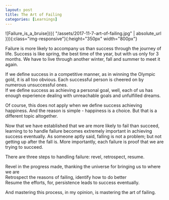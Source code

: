 ```yaml
---
layout: post
title: The Art of Failing
categories: [Learnings]
---
```


![Failure_is_a_bruise]({{ "/assets/2017-11-7-art-of-failing.jpg" | absolute_url }}){:class="img-responsive"}{:height="350px" width="800px"}  

Failure is more likely to accompany us than success through the journey of life. Success is like spring, the best time of the year, but with us only for 3 months. We have to live through another winter, fall and summer to meet it again.  
 
If we define success in a competitive manner, as in winning the Olympic gold, it is all too obvious. Each successful person is cheered on by numerous unsuccessful ones.  
If we define success as achieving a personal goal, well, each of us has enough experience dealing with unreachable goals and unfulfilled dreams.  

Of course, this does not apply when we define success achieving happiness. And the reason is simple - happiness is a choice. But that is a different topic altogether.  

Now that we have established that we are more likely to fail than succeed, learning to to handle failure becomes extremely important in achieving success eventually. As someone aptly said, falling is not a problem; but not getting up after the fall is.
More importantly, each failure is proof that we are trying to succeed.  

There are three steps to handling failure: revel, retrospect, resume.  

Revel in the progress made, thanking the universe for bringing us to where we are  
Retrospect the reasons of failing, identify how to do better  
Resume the efforts, for, persistence leads to success eventually.

And mastering this process, in my opinion, is mastering the art of failing.
